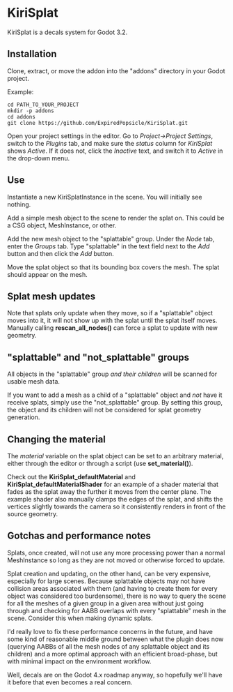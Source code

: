 # KiriSplat

KiriSplat is a decals system for Godot 3.2.

## Installation

Clone, extract, or move the addon into the "addons" directory in your
Godot project.

Example:

    cd PATH_TO_YOUR_PROJECT
    mkdir -p addons
    cd addons
    git clone https://github.com/ExpiredPopsicle/KiriSplat.git

Open your project settings in the editor. Go to *Project->Project
Settings*, switch to the *Plugins* tab, and make sure the *status*
column for *KiriSplat* shows *Active*. If it does not, click the
*Inactive* text, and switch it to *Active* in the drop-down menu.

## Use

Instantiate a new KiriSplatInstance in the scene. You will initially
see nothing.

Add a simple mesh object to the scene to render the splat on. This
could be a CSG object, MeshInstance, or other.

Add the new mesh object to the "splattable" group. Under the *Node*
tab, enter the *Groups* tab. Type "splattable" in the text field next
to the *Add* button and then click the *Add* button.

Move the splat object so that its bounding box covers the mesh. The
splat should appear on the mesh.

## Splat mesh updates

Note that splats only update when they move, so if a "splattable"
object moves into it, it will not show up with the splat until the
splat itself moves. Manually calling **rescan_all_nodes()** can force
a splat to update with new geometry.

## "splattable" and "not_splattable" groups

All objects in the "splattable" group *and their children* will be
scanned for usable mesh data.

If you want to add a mesh as a child of a "splattable" object and
*not* have it receive splats, simply use the "not_splattable" group.
By setting this group, the object and its children will not be
considered for splat geometry generation.

## Changing the material

The *material* variable on the splat object can be set to an arbitrary
material, either through the editor or through a script (use
**set_material()**).

Check out the **KiriSplat_defaultMaterial** and
**KiriSplat_defaultMaterialShader** for an example of a shader
material that fades as the splat away the further it moves from the
center plane. The example shader also manually clamps the edges of the
splat, and shifts the vertices slightly towards the camera so it
consistently renders in front of the source geometry.

## Gotchas and performance notes

Splats, once created, will not use any more processing power than a
normal MeshInstance so long as they are not moved or otherwise forced
to update.

Splat creation and updating, on the other hand, can be very expensive,
especially for large scenes. Because splattable objects may not have
collision areas associated with them (and having to create them for
every object was considered too burdensome), there is no way to query
the scene for all the meshes of a given group in a given area without
just going through and checking for AABB overlaps with every
"splattable" mesh in the scene. Consider this when making dynamic
splats.

I'd really love to fix these performance concerns in the future, and
have some kind of reasonable middle ground between what the plugin
does now (querying AABBs of all the mesh nodes of any splattable
object and its children) and a more optimal approach with an efficient
broad-phase, but with minimal impact on the environment workflow.

Well, decals are on the Godot 4.x roadmap anyway, so hopefully we'll
have it before that even becomes a real concern.

